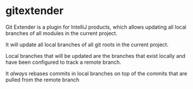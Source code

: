 # gitextender
Git Extender is a plugin for IntelliJ products, 
which allows updating all local branches of all modules in the current project.

It will update all local branches of all git roots in the current project.

Local branches that will be updated are the branches that exist locally and have been configured
to track a remote branch.

It *always* rebases commits in local branches on top of the commits that are pulled from the remote branch
